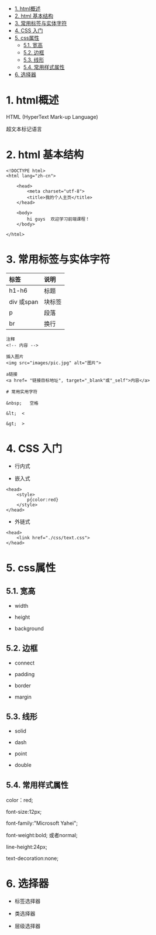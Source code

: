 <!-- TOC -->

- [1. html概述](#1-html概述)
- [2. html 基本结构](#2-html-基本结构)
- [3. 常用标签与实体字符](#3-常用标签与实体字符)
- [4. CSS 入门](#4-css-入门)
- [5. css属性](#5-css属性)
    - [5.1. 宽高](#51-宽高)
    - [5.2. 边框](#52-边框)
    - [5.3. 线形](#53-线形)
    - [5.4. 常用样式属性](#54-常用样式属性)
- [6. 选择器](#6-选择器)

<!-- /TOC -->


# 1. html概述

HTML (HyperText Mark-up Language) <br>

超文本标记语言

# 2. html 基本结构

```
<!DOCTYPE html>
<html lang="zh-cn">

    <head>
        <meta charset="utf-8">
        <title>我的个人主页</title>
    </head>

    <body>
        hi guys  欢迎学习前端课程！
    </body>

</html>

```

# 3. 常用标签与实体字符

| 标签       | 说明   |
| :--------- | :----- |
| h1-h6      | 标题   |
| div 或span | 块标签 |
| p          | 段落   |
| br         | 换行   |

```
注释
<!-- 内容 -->

插入图片
<img src="images/pic.jpg" alt="图片">

a链接
<a href= "链接目标地址", target="_blank"或"_self">内容</a>
```


```
# 常用实用字符

&nbsp;   空格

&lt;  <

&gt;  >
```

# 4. CSS 入门
- 行内式

- 嵌入式
```
<head>
    <style>
        p{color:red}
    </style>
</head>
```

- 外链式

```
<head>
    <link href="./css/text.css">
</head>
```


# 5. css属性
## 5.1. 宽高
- width

- height

- background

## 5.2. 边框

- connect

- padding

- border

- margin

## 5.3. 线形
- solid

- dash

- point

- double

## 5.4. 常用样式属性

color：red;

font-size:12px;

font-family:"Microsoft Yahei";

font-weight:bold; 或者normal;

line-height:24px;

text-decoration:none;




# 6. 选择器

- 标签选择器

- 类选择器
- 层级选择器

